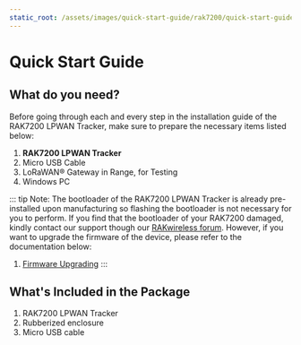 ```yaml
---
static_root: /assets/images/quick-start-guide/rak7200/quick-start-guide
---
```


# Quick Start Guide

<rk-img
  :src="`${$frontmatter.static_root}/ldehq53t7ujcp5awqlgj.jpg`"
  width="80%"
  figure-number="1"
  caption="RAK7200 Front View"
/>

## What do you need?

Before going through each and every step in the installation guide of the RAK7200 LPWAN Tracker, make sure to prepare the necessary items listed below:

1. **RAK7200 LPWAN Tracker**
2. Micro USB Cable
3. LoRaWAN® Gateway in Range, for Testing
4. Windows PC

<rk-btn
  src="https://store.rakwireless.com/products/rak7200-lora-tracker"
  label="Buy a RAK7200 LPWAN Tracker"
  _blank
/>

::: tip Note:
The bootloader of the RAK7200 LPWAN Tracker is already pre-installed upon manufacturing so flashing the bootloader is not necessary for you to perform. If you find that the bootloader of your RAK7200 damaged, kindly contact our support though our [RAKwireless forum](https://forum.rakwireless.com/). However, if you want to upgrade the firmware of the device, please refer to the documentation below:

1. [Firmware Upgrading](upgrading-the-firmware)
   :::

## What's Included in the Package

1. RAK7200 LPWAN Tracker
2. Rubberized enclosure
3. Micro USB cable
